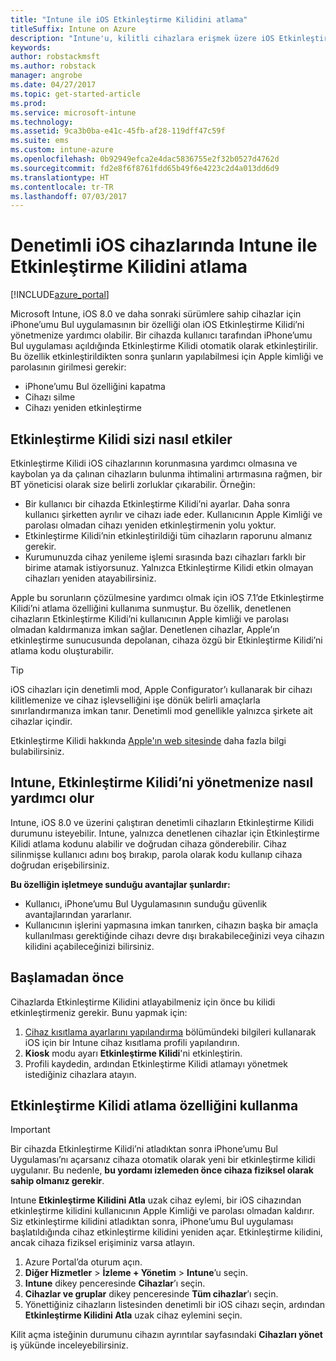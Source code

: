 ```yaml
---
title: "Intune ile iOS Etkinleştirme Kilidini atlama"
titleSuffix: Intune on Azure
description: "Intune'u, kilitli cihazlara erişmek üzere iOS Etkinleştirme Kilidini atlamak için nasıl kullanacağınızı öğrenin.\""
keywords: 
author: robstackmsft
ms.author: robstack
manager: angrobe
ms.date: 04/27/2017
ms.topic: get-started-article
ms.prod: 
ms.service: microsoft-intune
ms.technology: 
ms.assetid: 9ca3b0ba-e41c-45fb-af28-119dff47c59f
ms.suite: ems
ms.custom: intune-azure
ms.openlocfilehash: 0b92949efca2e4dac5836755e2f32b0527d4762d
ms.sourcegitcommit: fd2e8f6f8761fdd65b49f6e4223c2d4a013dd6d9
ms.translationtype: HT
ms.contentlocale: tr-TR
ms.lasthandoff: 07/03/2017
---
```

# <a name="bypass-activation-lock-on-supervised-ios-devices-with-intune"></a>Denetimli iOS cihazlarında Intune ile Etkinleştirme Kilidini atlama


[!INCLUDE[azure_portal](./includes/azure_portal.md)]

Microsoft Intune, iOS 8.0 ve daha sonraki sürümlere sahip cihazlar için iPhone’umu Bul uygulamasının bir özelliği olan iOS Etkinleştirme Kilidi’ni yönetmenize yardımcı olabilir. Bir cihazda kullanıcı tarafından iPhone’umu Bul uygulaması açıldığında Etkinleştirme Kilidi otomatik olarak etkinleştirilir. Bu özellik etkinleştirildikten sonra şunların yapılabilmesi için Apple kimliği ve parolasının girilmesi gerekir:

- iPhone’umu Bul özelliğini kapatma
- Cihazı silme
- Cihazı yeniden etkinleştirme

## <a name="how-activation-lock-affects-you"></a>Etkinleştirme Kilidi sizi nasıl etkiler

Etkinleştirme Kilidi iOS cihazlarının korunmasına yardımcı olmasına ve kaybolan ya da çalınan cihazların bulunma ihtimalini artırmasına rağmen, bir BT yöneticisi olarak size belirli zorluklar çıkarabilir. Örneğin:

- Bir kullanıcı bir cihazda Etkinleştirme Kilidi’ni ayarlar. Daha sonra kullanıcı şirketten ayrılır ve cihazı iade eder. Kullanıcının Apple Kimliği ve parolası olmadan cihazı yeniden etkinleştirmenin yolu yoktur.
- Etkinleştirme Kilidi’nin etkinleştirildiği tüm cihazların raporunu almanız gerekir.
- Kurumunuzda cihaz yenileme işlemi sırasında bazı cihazları farklı bir birime atamak istiyorsunuz. Yalnızca Etkinleştirme Kilidi etkin olmayan cihazları yeniden atayabilirsiniz.

Apple bu sorunların çözülmesine yardımcı olmak için iOS 7.1’de Etkinleştirme Kilidi’ni atlama özelliğini kullanıma sunmuştur. Bu özellik, denetlenen cihazların Etkinleştirme Kilidi’ni kullanıcının Apple kimliği ve parolası olmadan kaldırmanıza imkan sağlar. Denetlenen cihazlar, Apple’ın etkinleştirme sunucusunda depolanan, cihaza özgü bir Etkinleştirme Kilidi’ni atlama kodu oluşturabilir.

>[!TIP]
>iOS cihazları için denetimli mod, Apple Configurator’ı kullanarak bir cihazı kilitlemenize ve cihaz işlevselliğini işe dönük belirli amaçlarla sınırlandırmanıza imkan tanır. Denetimli mod genellikle yalnızca şirkete ait cihazlar içindir.

Etkinleştirme Kilidi hakkında [Apple'ın web sitesinde](https://support.apple.com/HT201365) daha fazla bilgi bulabilirsiniz.

## <a name="how-intune-helps-you-manage-activation-lock"></a>Intune, Etkinleştirme Kilidi’ni yönetmenize nasıl yardımcı olur
Intune, iOS 8.0 ve üzerini çalıştıran denetimli cihazların Etkinleştirme Kilidi durumunu isteyebilir. Intune, yalnızca denetlenen cihazlar için Etkinleştirme Kilidi atlama kodunu alabilir ve doğrudan cihaza gönderebilir. Cihaz silinmişse kullanıcı adını boş bırakıp, parola olarak kodu kullanıp cihaza doğrudan erişebilirsiniz.

**Bu özelliğin işletmeye sunduğu avantajlar şunlardır:**

- Kullanıcı, iPhone’umu Bul Uygulamasının sunduğu güvenlik avantajlarından yararlanır.
- Kullanıcının işlerini yapmasına imkan tanırken, cihazın başka bir amaçla kullanılması gerektiğinde cihazı devre dışı bırakabileceğinizi veya cihazın kilidini açabileceğinizi bilirsiniz.

## <a name="before-you-start"></a>Başlamadan önce
Cihazlarda Etkinleştirme Kilidini atlayabilmeniz için önce bu kilidi etkinleştirmeniz gerekir. Bunu yapmak için:

1. [Cihaz kısıtlama ayarlarını yapılandırma](/intune-azure/configure-devices/how-to-configure-device-restrictions) bölümündeki bilgileri kullanarak iOS için bir Intune cihaz kısıtlama profili yapılandırın.
2. **Kiosk** modu ayarı **Etkinleştirme Kilidi**'ni etkinleştirin.
3. Profili kaydedin, ardından Etkinleştirme Kilidi atlamayı yönetmek istediğiniz cihazlara atayın.


## <a name="how-to-use-activation-lock-bypass"></a>Etkinleştirme Kilidi atlama özelliğini kullanma

>[!IMPORTANT]
>Bir cihazda Etkinleştirme Kilidi’ni atladıktan sonra iPhone’umu Bul Uygulaması’nı açarsanız cihaza otomatik olarak yeni bir etkinleştirme kilidi uygulanır. Bu nedenle, **bu yordamı izlemeden önce cihaza fiziksel olarak sahip olmanız gerekir**.

Intune **Etkinleştirme Kilidini Atla** uzak cihaz eylemi, bir iOS cihazından etkinleştirme kilidini kullanıcının Apple Kimliği ve parolası olmadan kaldırır. Siz etkinleştirme kilidini atladıktan sonra, iPhone’umu Bul uygulaması başlatıldığında cihaz etkinleştirme kilidini yeniden açar. Etkinleştirme kilidini, ancak cihaza fiziksel erişiminiz varsa atlayın.

1. Azure Portal’da oturum açın.
2. **Diğer Hizmetler** > **İzleme + Yönetim** > **Intune**’u seçin.
3. **Intune** dikey penceresinde **Cihazlar**’ı seçin.
4. **Cihazlar ve gruplar** dikey penceresinde **Tüm cihazlar**’ı seçin.
5. Yönettiğiniz cihazların listesinden denetimli bir iOS cihazı seçin, ardından **Etkinleştirme Kilidini Atla** uzak cihaz eylemini seçin.

Kilit açma isteğinin durumunu cihazın ayrıntılar sayfasındaki **Cihazları yönet** iş yükünde inceleyebilirsiniz.
